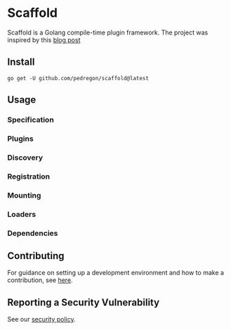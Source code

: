 # Scaffold

Scaffold is a Golang compile-time plugin framework.
The project was inspired by this [blog post](https://eli.thegreenplace.net/2021/plugins-in-go)

## Install

```shell
go get -U github.com/pedregon/scaffold@latest
```

## Usage

### Specification

### Plugins

### Discovery

### Registration

### Mounting

### Loaders

### Dependencies

## Contributing

For guidance on setting up a development environment and how to make a contribution, see [here](CONTRIBUTING.md).

## Reporting a Security Vulnerability

See our [security policy](SECURITY.md).
